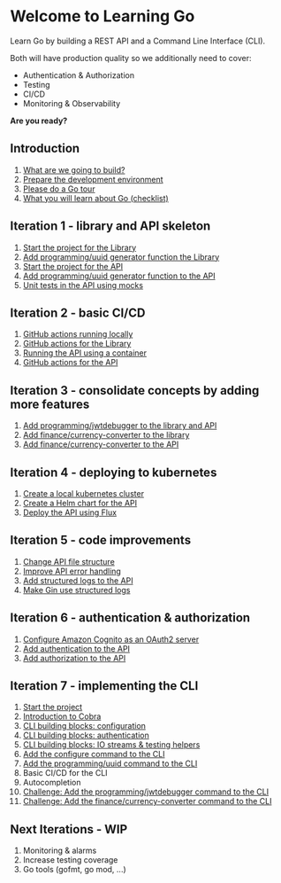 # Welcome to Learning Go

Learn Go by building a REST API and a Command Line Interface (CLI).

Both will have production quality so we additionally need to cover:
* Authentication & Authorization
* Testing
* CI/CD
* Monitoring & Observability

__Are you ready?__

## Introduction

1. [What are we going to build?](intro-what-are-we-going-to-build.md)
1. [Prepare the development environment](intro-prepare-dev-env.md)
1. [Please do a Go tour](intro-go-tour.md)
1. [What you will learn about Go (checklist)](intro-go-checklist.md)

## Iteration 1 - library and API skeleton

1. [Start the project for the Library](it1-lib-start-the-project.md)
1. [Add programming/uuid generator function the Library](it1-lib-add-first-utility-function.md)
1. [Start the project for the API](it1-api-start-the-project.md)
1. [Add programming/uuid generator function to the API](it1-api-add-first-utility-function.md)
1. [Unit tests in the API using mocks](it1-api-unit-tests-with-mocks.md)

## Iteration 2 - basic CI/CD
1. [GitHub actions running locally](it2-github-action-running-locally.md)
1. [GitHub actions for the Library](it2-github-actions-for-the-library.md)
1. [Running the API using a container](it2-run-api-using-container.md)
1. [GitHub actions for the API](it2-github-action-for-the-api.md)

## Iteration 3 - consolidate concepts by adding more features
1. [Add programming/jwtdebugger to the library and API](it3-add-programming-jwt-debugger.md)
1. [Add finance/currency-converter to the library](it3-add-finance-currency-converter-lib.md)
1. [Add finance/currency-converter to the API](it3-add-finance-currency-converter-api.md)

## Iteration 4 - deploying to kubernetes
1. [Create a local kubernetes cluster](it4-create-local-k8s.md)
1. [Create a Helm chart for the API](it4-create-helm-chart-api.md)
1. [Deploy the API using Flux](it4-deploy-api-using-fluxcd.md)

## Iteration 5 - code improvements
1. [Change API file structure](it5-change-api-file-structure.md)
1. [Improve API error handling](it5-improve-api-error-handling.md)
1. [Add structured logs to the API](it5-add-logs-api.md)
1. [Make Gin use structured logs](it5-gin-structured-logging.md)

## Iteration 6 - authentication & authorization
1. [Configure Amazon Cognito as an OAuth2 server](it6-create-cognito-user-pool.md)
1. [Add authentication to the API](it6-add-authentication-api.md)
1. [Add authorization to the API](it6-add-authorization-api.md)

## Iteration 7 - implementing the CLI
1. [Start the project](it7-cli-start-the-project.md)
1. [Introduction to Cobra](it7-cli-cobra-intro.md)
1. [CLI building blocks: configuration](it7-cli-building-blocks-configuration.md)
1. [CLI building blocks: authentication](it7-cli-building-blocks-authentication.md)
1. [CLI building blocks: IO streams & testing helpers](it7-cli-building-blocks-iostreams.md)
1. [Add the configure command to the CLI](it7-cli-add-configure-cmd.md)
1. [Add the programming/uuid command to the CLI](it7-cli-add-programming-uuid-cmd.md)
1. Basic CI/CD for the CLI
1. Autocompletion
1. [Challenge: Add the programming/jwtdebugger command to the CLI](it7-cli-add-programming-jwtdebugger-cmd.md)
1. [Challenge: Add the finance/currency-converter command to the CLI](it7-cli-add-finance-currconv-cmd.md)

## Next Iterations - WIP
1. Monitoring & alarms
1. Increase testing coverage
1. Go tools (gofmt, go mod, ...)